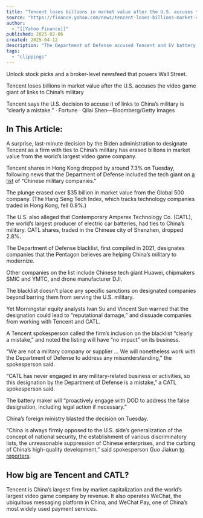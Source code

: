 ```yaml
---
title: "Tencent loses billions in market value after the U.S. accuses the video game giant of links to China’s military"
source: "https://finance.yahoo.com/news/tencent-loses-billions-market-value-101912419.html"
author:
  - "[[Yahoo Finance]]"
published: 2025-02-06
created: 2025-04-12
description: "The Department of Defense accused Tencent and EV battery giant CATL of having ties to China’s military. Tencent calls the decision “clearly a mistake.”"
tags:
  - "clippings"
---
```

Unlock stock picks and a broker-level newsfeed that powers Wall Street.

Tencent loses billions in market value after the U.S. accuses the video game giant of links to China’s military

Tencent says the U.S. decision to accuse it of links to China’s military is “clearly a mistake.” · Fortune · Qilai Shen—Bloomberg/Getty Images

## In This Article:

A surprise, last-minute decision by the Biden administration to designate Tencent as a firm with ties to China’s military has erased billions in market value from the world’s largest video game company.

Tencent shares in Hong Kong dropped by around 7.3% on Tuesday, following news that the Department of Defense included the tech giant on [a list](https://public-inspection.federalregister.gov/2025-00070.pdf) of “Chinese military companies.”

The plunge erased over $35 billion in market value from the Global 500 company. (The Hang Seng Tech Index, which tracks technology companies traded in Hong Kong, fell 0.9%.)

The U.S. also alleged that Contemporary Amperex Technology Co. (CATL), the world’s largest producer of electric car batteries, had ties to China’s military. CATL shares, traded in the Chinese city of Shenzhen, dropped 2.8%.

The Department of Defense blacklist, first compiled in 2021, designates companies that the Pentagon believes are helping China’s military to modernize.

Other companies on the list include Chinese tech giant Huawei, chipmakers SMIC and YMTC, and drone manufacturer DJI.

The blacklist doesn’t place any specific sanctions on designated companies beyond barring them from serving the U.S. military.

Yet Morningstar equity analysts Ivan Su and Vincent Sun warned that the designation could lead to “reputational damage,” and dissuade companies from working with Tencent and CATL.

A Tencent spokesperson called the firm’s inclusion on the blacklist “clearly a mistake,” and noted the listing will have “no impact” on its business.

“We are not a military company or supplier … We will nonetheless work with the Department of Defense to address any misunderstanding,” the spokesperson said.

“CATL has never engaged in any military-related business or activities, so this designation by the Department of Defense is a mistake,” a CATL spokesperson said.

The battery maker will “proactively engage with DOD to address the false designation, including legal action if necessary.”

China’s foreign ministry blasted the decision on Tuesday.

“China is always firmly opposed to the U.S. side’s generalization of the concept of national security, the establishment of various discriminatory lists, the unreasonable suppression of Chinese enterprises, and the curbing of China’s high-quality development,” said spokesperson Guo Jiakun [to reporters](https://www.straitstimes.com/asia/east-asia/china-blasts-suppression-after-us-adds-tencent-catl-to-military-companies-list).

## How big are Tencent and CATL?

Tencent is China’s largest firm by market capitalization and the world’s largest video game company by revenue. It also operates WeChat, the ubiquitous messaging platform in China, and WeChat Pay, one of China’s most widely used payment services.
